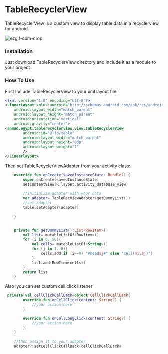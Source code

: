 # TableRecyclerView

TableRecyclerView is a custom view to display table data in a recyclerview for android.


<img src="https://i.ibb.co/1n8tncQ/ezgif-com-crop.gif" alt="ezgif-com-crop" border="0">

### Installation
Just download TableRecyclerView directory and include it as a module to your project

### How To Use

First Include TableRecyclerView to your xml layout file:
```xml
<?xml version="1.0" encoding="utf-8"?>
<LinearLayout xmlns:android="http://schemas.android.com/apk/res/android"
    android:layout_width="match_parent"
    android:layout_height="match_parent"
    android:orientation="vertical"
    android:gravity="center">
<ahmad.egypt.tablerecyclerview.view.TableRecyclerView
        android:id="@+id/table"
        android:layout_width="match_parent"
        android:layout_height="0dp"
        android:layout_weight="1"
        />
</Linearlayout>
```

Then  set TableRecyclerViewAdapter from your activity class:
```kotlin
    override fun onCreate(savedInstanceState: Bundle?) {
        super.onCreate(savedInstanceState)
        setContentView(R.layout.activity_database_view)
        
        //initialize adapter with your data
        var adapter= TableRecViewAdapter(getDummyList())
        //set adapter
        table.setAdapter(adapter)
        
    }


    private fun getDummyList():List<RowItem>{
        val list= mutableListOf<RowItem>()
        for (i in 0..50){
            val cells= mutableListOf<String>()
            for (j in 1..6){
                cells.add(if (i==0) "#head$j#" else "cell($i,$j)")
            }
            list.add(RowItem(cells))
        }
        return list
    }
```

Also :you can set custom cell click listener
```kotlin
 private val cellClickCallBack=object:CellClickCallBack{
        override fun onCellClick(content: String?) {
            //your action here
        }

        override fun onCellLongClick(content: String?) {
            //your action here
        }
    }
    
    //then assign it to your adapter
    adapter?.setCellClickCallBack(cellClickCallBack)
```
